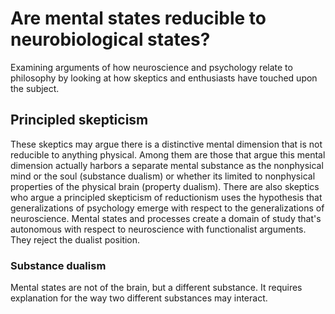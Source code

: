 # Are mental states reducible to neurobiological states?

Examining arguments of how neuroscience and psychology relate to philosophy by 
looking at how skeptics and enthusiasts have touched upon the subject.

## Principled skepticism

These skeptics may argue there is a distinctive mental dimension that is not reducible
to anything physical. Among them are those that argue this mental dimension actually
harbors a separate mental substance as the nonphysical mind or the soul (substance dualism) or 
whether its limited to nonphysical properties of the physical brain (property dualism). 
There are also skeptics who argue a principled skepticism of reductionism uses the hypothesis that generalizations of psychology emerge with respect to the 
generalizations of neuroscience. Mental states and processes create a domain of study that's autonomous
with respect to neuroscience with functionalist arguments. They reject the dualist position.

### Substance dualism

Mental states are not of the brain, but a different substance. It requires explanation
for the way two different substances may interact.   
